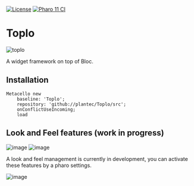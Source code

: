 [![License](https://img.shields.io/github/license/plantec/Toplo.svg)](./LICENSE)
[![Pharo 11 CI](https://github.com/plantec/Toplo/actions/workflows/Pharo11CI.yml/badge.svg?branch=master)](https://github.com/plantec/Toplo/actions/workflows/Pharo11CI.yml)

# Toplo
![toplo](https://github.com/plantec/Toplo/assets/49183340/57963fee-ed86-4ee0-99e1-7c39e9a9cdf9)

A widget framework on top of Bloc.

## Installation

```Smalltalk
Metacello new
	baseline: 'Toplo';
	repository: 'github://plantec/Toplo/src';
	onConflictUseIncoming;
	load
```

## Look and Feel features (work in progress)

![image](https://github.com/plantec/Toplo/assets/49183340/2e61623f-5844-4294-b87a-195dd6c1c636)
![image](https://github.com/plantec/Toplo/assets/49183340/a76ee5a2-1e2f-414f-8ab8-4dad71d4fc4f)

A look and feel management is currently in development, you can activate these features by a pharo settings.

![image](https://github.com/plantec/Toplo/assets/49183340/f5ec23e1-aac3-4fc1-bebe-9c085dad6fb4)
